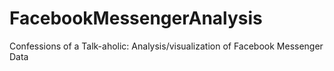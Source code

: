 # FacebookMessengerAnalysis
Confessions of a Talk-aholic: Analysis/visualization of Facebook Messenger Data
